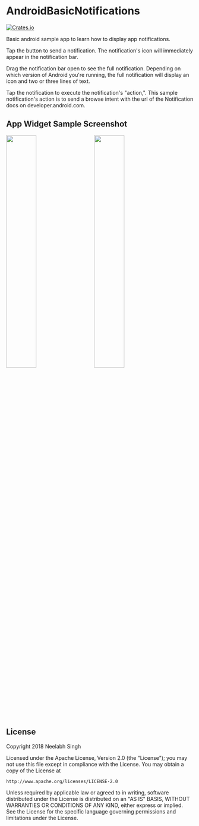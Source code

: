 # AndroidBasicNotifications

[![Crates.io](https://img.shields.io/crates/l/rustc-serialize.svg?maxAge=2592000)]()

Basic android sample app to learn how to display app notifications.

Tap the button to send a notification. The notification\'s icon will immediately appear in the notification bar. 

Drag the notification bar open to see the full notification. Depending on which version of Android you\'re running, the full
notification will display an icon and two or three lines of text.

Tap the notification to execute the notification\'s \"action,\". This sample notification\'s action is to send a browse intent with the url of the Notification docs on developer.android.com.

## App Widget Sample Screenshot

<img width="40%" src="https://user-images.githubusercontent.com/16917821/39594842-70674790-4f2b-11e8-8874-4c9f1985ce1b.png" /> &nbsp; &nbsp;
&nbsp; &nbsp; <img width="40%" src="https://user-images.githubusercontent.com/16917821/39594905-914ec1c2-4f2b-11e8-9ec5-5a0d515fcf43.png" />


## License

Copyright 2018 Neelabh Singh

Licensed under the Apache License, Version 2.0 (the "License");
you may not use this file except in compliance with the License.
You may obtain a copy of the License at

    http://www.apache.org/licenses/LICENSE-2.0

Unless required by applicable law or agreed to in writing, software
distributed under the License is distributed on an "AS IS" BASIS,
WITHOUT WARRANTIES OR CONDITIONS OF ANY KIND, either express or implied.
See the License for the specific language governing permissions and
limitations under the License.


